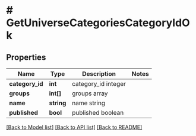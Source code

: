 # # GetUniverseCategoriesCategoryIdOk

## Properties

Name | Type | Description | Notes
------------ | ------------- | ------------- | -------------
**category_id** | **int** | category_id integer |
**groups** | **int[]** | groups array |
**name** | **string** | name string |
**published** | **bool** | published boolean |

[[Back to Model list]](../../README.md#models) [[Back to API list]](../../README.md#endpoints) [[Back to README]](../../README.md)
